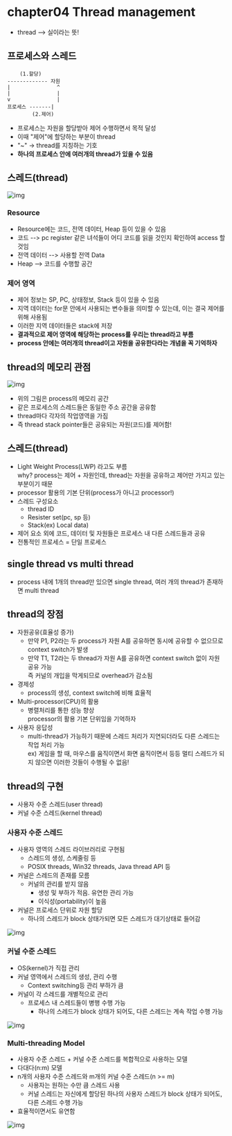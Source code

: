 # chapter04 Thread management
- thread --> 실이라는 뜻!

## 프로세스와 스레드
~~~
    (1.할당)
------------- 자원       
|               ^
|               |
v               |
프로세스 -------|
        (2.제어)
~~~
- 프로세스는 자원을 할당받아 제어 수행하면서 목적 달성
- 이때 "제어"에 할당하는 부분이 thread
- "~" -> thread를 지칭하는 기호
- <b>하나의 프로세스 안에 여러개의 thread가 있을 수 있음</b>

## 스레드(thread)
![img](https://github.com/koni114/Operating-system/blob/master/img/os_7.JPG)

### Resource
- Resource에는 코드, 전역 데이터, Heap 등이 있을 수 있음
- 코드 --> pc register 같은 녀석들이 어디 코드를 읽을 것인지 확인하여 access 할 것임
- 전역 데이터 --> 사용할 전역 Data
- Heap --> 코드를 수행할 공간

### 제어 영역
- 제어 정보는 SP, PC, 상태정보, Stack 등이 있을 수 있음
- 지역 데이터는 for문 안에서 사용되는 변수들을 의미할 수 있는데, 이는 결국 제어를 위해 사용됨
- 이러한 지역 데이터들은 stack에 저장
- <b>결과적으로 제어 영역에 해당하는 process를 우리는 thread라고 부름</b>
- <b>process 안에는 여러개의 thread이고 자원을 공유한다라는 개념을 꼭 기억하자</b>

## thread의 메모리 관점
![img](https://github.com/koni114/Operating-system/blob/master/img/os_8.JPG)

- 위의 그림은 process의 메모리 공간
- 같은 프로세스의 스레드들은 동일한 주소 공간을 공유함
- thread마다 각자의 작업영역을 가짐
- 즉 thread stack pointer들은 공유되는 자원(코드)를 제어함!

## 스레드(thread)
- Light Weight Process(LWP) 라고도 부름  
  why? process는 제어 + 자원인데, thread는 자원을 공유하고 제어만 가지고 있는 부분이기 때문
- processor 활용의 기본 단위(process가 아니고 processor!)
- 스레드 구성요소
  - thread ID
  - Resister set(pc, sp 등)
  - Stack(ex) Local data)
- 제어 요소 외에 코드, 데이터 및 자원들은 프로세스 내 다른 스레드들과 공유
- 전통적인 프로세스 = 단일 프로세스

## single thread vs multi thread
- process 내에 1개의 thread만 있으면 single thread, 여러 개의 thread가 존재하면 multi thread

## thread의 장점
- 자원공유(효율성 증가)
  - 만약 P1, P2라는 두 process가 자원 A를 공유하면 동시에 공유할 수 없으므로 context switch가 발생
  - 만약 T1, T2라는 두 thread가 자원 A를 공유하면 context switch 없이 자원 공유 가능  
    즉 커널의 개입을 막게되므로 overhead가 감소됨
- 경제성
  - process의 생성, context switch에 비해 효율적
- Multi-processor(CPU)의 활용
  - 병렬처리를 통한 성능 향상  
    processor의 활용 기본 단위임을 기억하자
- 사용자 응답성
  - multi-thread가 가능하기 때문에 스레드 처리가 지연되더라도 다른 스레드는 작업 처리 가능  
    ex) 게임을 할 때, 마우스를 움직이면서 화면 움직이면서 등등 멀티 스레드가 되지 않으면 이러한 것들이 수행될 수 없음!

## thread의 구현
- 사용자 수준 스레드(user thread)
- 커널 수준 스레드(kernel thread)

### 사용자 수준 스레드
- 사용자 영역의 스레드 라이브러리로 구현됨
  - 스레드의 생성, 스케줄링 등
  - POSIX threads, Win32 threads, Java thread API 등
- 커널은 스레드의 존재를 모름
  - 커널의 관리를 받지 않음
    - 생성 및 부하가 적음. 유연한 관리 가능
    - 이식성(portability)이 높음
- 커널은 프로세스 단위로 자원 할당
  - 하나의 스레드가 block 상태가되면 모든 스레드가 대기상태로 들어감

![img](https://github.com/koni114/Operating-system/blob/master/img/os_9.JPG)

### 커널 수준 스레드
- OS(kernel)가 직접 관리
- 커널 영역에서 스레드의 생성, 관리 수행 
  - Context switching등 관리 부하가 큼
- 커널이 각 스레드를 개별적으로 관리
  - 프로세스 내 스레드들이 병행 수행 가능
    - 하나의 스레드가 block 상태가 되어도, 다른 스레드는 계속 작업 수행 가능

![img](https://github.com/koni114/Operating-system/blob/master/img/os_10.JPG)

### Multi-threading Model
- 사용자 수준 스레드 + 커널 수준 스레드를 복합적으로 사용하는 모델
- 다대다(n:m) 모델
- n개의 사용자 수준 스레드와 m개의 커널 수준 스레드(n >= m)
  - 사용자는 원하는 수만 큼 스레드 사용
  - 커널 스레드는 자신에게 할당된 하나의 사용자 스레드가 block 상태가 되어도, 다른 스레드 수행 가능
- 효율적이면서도 유연함

![img](https://github.com/koni114/Operating-system/blob/master/img/os_11.JPG)
























